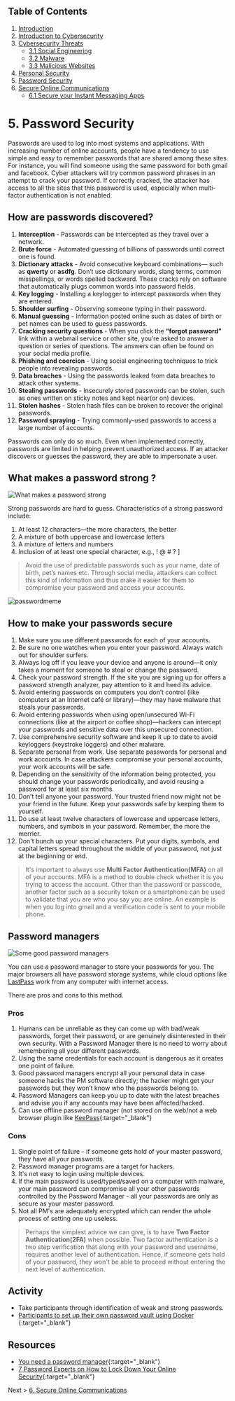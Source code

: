 ## Table of Contents

1. [Introduction](https://the-mind.github.io/OnlineSecurity/)
1. [Introduction to Cybersecurity](https://the-mind.github.io/OnlineSecurity/training/introduction)
1. [Cybersecurity Threats](https://the-mind.github.io/OnlineSecurity/training/cybersecuritythreats)
    * [3.1 Social Engineering](https://the-mind.github.io/OnlineSecurity/training/socialengineering)
    * [3.2 Malware](https://the-mind.github.io/OnlineSecurity/training/malware)
    * [3.3 Malicious Websites](https://the-mind.github.io/OnlineSecurity/training/maliciouswebsites)
1. [Personal Security](https://the-mind.github.io/OnlineSecurity/training/personalsecurity)
1. [Password Security](https://the-mind.github.io/OnlineSecurity/training/passwordsecurity)
1. [Secure Online Communications](https://the-mind.github.io/OnlineSecurity/training/securecommunications)
    * [6.1 Secure your Instant Messaging Apps](https://the-mind.github.io/OnlineSecurity/training/secureim) 
    
# 5. Password Security 

Passwords are used to log into most systems and applications. With increasing number of online accounts, people have a tendency to use simple and easy to remember passwords that are shared among these sites. For instance, you will find someone using the same password for both gmail and facebook. 
Cyber attackers will try common password phrases in an attempt to crack your password. If correctly cracked, the attacker has access to all the sites that this password is used, especially when multi-factor authentication is not enabled.

## How are passwords discovered?

1. __Interception__ - Passwords can be intercepted as they travel over a network.
1. __Brute force__ - Automated guessing of billions of passwords until correct one is found. 
1. __Dictionary attacks__ - Avoid consecutive keyboard combinations— such as __qwerty__ or __asdfg__. Don’t use dictionary words, slang terms, common misspellings, or words spelled backward. These cracks rely on software that automatically plugs common words into password fields. 
1. __Key logging__ - Installing a keylogger to intercept passwords when they are entered.  
1. __Shoulder surfing__ - Observing someone typing in their password. 
1. __Manual guessing__ - Information posted online such as dates of birth or pet names can be used to guess passwords.
1. __Cracking security questions__ - When you click the __“forgot password”__ link within a webmail service or other site, you’re asked to answer a question or series of questions. The answers can often be found on your social media profile.
1. __Phishing and coercion__ - Using social engineering techniques to trick people into revealing passwords.  
1. __Data breaches__ - Using the passwords leaked from data breaches to attack other systems. 
1. __Stealing passwords__ - Insecurely stored passwords can be stolen, such as ones written on sticky notes and kept near(or on) devices.
1. __Stolen hashes__ - Stolen hash files can be broken to recover the original passwords. 
1. __Password spraying__ - Trying commonly-used passwords to access a large number of accounts. 

Passwords can only do so much. Even when implemented correctly, passwords are limited in helping prevent unauthorized access.
If an attacker discovers or guesses the password, they are able to impersonate a user.

## What makes a password strong ?

![What makes a password strong](../images/complexpassword.jpg)

Strong passwords are hard to guess. Characteristics of a strong password include:
1. At least 12 characters—the more characters, the better
1. A mixture of both uppercase and lowercase letters
1. A mixture of letters and numbers
1. Inclusion of at least one special character, e.g., ! @ # ? ]

> Avoid the use of predictable passwords such as your name, date of birth, pet’s names etc. Through social media, attackers can collect this kind of information and thus make it easier for them to compromise your password and access your accounts. 


![passwordmeme](../images/passwordjoke.png)

## How to make your passwords secure
1. Make sure you use different passwords for each of your accounts.
1. Be sure no one watches when you enter your password. Always watch out for shoulder surfers. 
1. Always log off if you leave your device and anyone is around—it only takes a moment for someone to steal or change the password.
1. Check your password strength. If the site you are signing up for offers a password strength analyzer, pay attention to it and heed its advice.
1. Avoid entering passwords on computers you don’t control (like computers at an Internet café or library)—they may have malware that steals your passwords.
1. Avoid entering passwords when using open/unsecured Wi-Fi connections (like at the airport or coffee shop)—hackers can intercept your passwords and sensitive data over this unsecured connection.
1. Use comprehensive security software and keep it up to date to avoid keyloggers (keystroke loggers) and other malware.
1. Separate personal from work. Use separate passwords for personal and work accounts. In case attackers compromise your personal accounts, your work accounts will be safe. 
1. Depending on the sensitivity of the information being protected, you should change your passwords periodically, and avoid reusing a password for at least six months.
1. Don’t tell anyone your password. Your trusted friend now might not be your friend in the future. Keep your passwords safe by keeping them to yourself.
1. Do use at least twelve characters of lowercase and uppercase letters, numbers, and symbols in your password. Remember, the more the merrier.
1. Don't bunch up your special characters. Put your digits, symbols, and capital letters spread throughout the middle of your password, not just at the beginning or end. 

> It's important to always use __Multi Factor Authentication(MFA)__ on all of your accounts. MFA is a method to double check whether it is you trying to access the account. Other than the password or passcode, another factor such as a security token or a smartphone can be used to validate that you are who you say you are online. An example is when you log into gmail and a verification code is sent to your mobile phone. 

## Password managers 
![Some good password managers](../images/passwordmanagers.png)

You can use a password manager to store your passwords for you. The major browsers all have password storage systems, while cloud options like [LastPass](https://www.lastpass.com/) work from any computer with internet access.

There are pros and cons to this method. 

### Pros
1. Humans can be unreliable as they can come up with bad/weak passwords, forget their password, or are genuinely disinterested in their own security. With a Password Manager there is no need to worry about remembering all your different passwords.
1. Using the same credentials for each account is dangerous as it creates one point of failure.
1. Good password managers encrypt all your personal data in case someone hacks the PM software directly; the hacker might get your passwords but they won’t know who the passwords belong to.
1. Password Managers can keep you up to date with the latest breaches and advise you if any accounts may have been affected/hacked. 
1. Can use offline password manager (not stored on the web/not a web browser plugin like [KeePass](https://keepass.info/){:target="_blank"}

### Cons
1. Single point of failure - if someone gets hold of your master password, they have all your passwords.
1. Password manager programs are a target for hackers.
1. It's not easy to login using multiple devices.
1. If the main password is used/typed/saved on a computer with malware, your main password can compromise all your other passwords controlled by the Password Manager - all your passwords are only as secure as your master password.
1. Not all PM's are adequately encrypted which can render the whole process of setting one up useless.

> Perhaps the simplest advice we can give, is to have __Two Factor Authentication(2FA)__ when possible. Two factor authentication is a two step verification that along with your password and username, requires another level of authentication. Hence, if someone gets hold of your password, they won't be able to proceed without entering the next level of authentication.

## Activity 

* Take participants through identification of weak and strong passwords.
* [Participants to set up their own password vault using Docker ](https://medium.com/swlh/set-up-your-own-personal-password-vault-313d76374046){:target="_blank"}

## Resources
* [You need a password manager](https://medium.com/swlh/set-up-your-own-personal-password-vault-313d76374046){:target="_blank"} 
* [7 Password Experts on How to Lock Down Your Online Security](https://www.wired.com/2016/05/password-tips-experts/){:target="_blank"}

Next > [6. Secure Online Communications](https://the-mind.github.io/OnlineSecurity/training/securecommunications)

 

 




